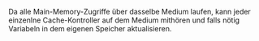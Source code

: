 Da alle Main-Memory-Zugriffe über dasselbe Medium laufen, kann jeder einzenlne Cache-Kontroller auf dem Medium mithören und falls nötig Variabeln in dem eigenen Speicher aktualisieren.
